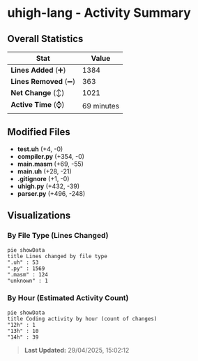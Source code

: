 # uhigh-lang - Activity Summary 

## Overall Statistics

| Stat                   | Value                                                             |
| ---------------------- | ----------------------------------------------------------------- |
| **Lines Added** (➕)   | 1384                                          |
| **Lines Removed** (➖) | 363                                        |
| **Net Change** (↕)    | 1021                |
| **Active Time** (⌚)   | 69 minutes |


## Modified Files
- **test.uh** (+4, -0)
- **compiler.py** (+354, -0)
- **main.masm** (+69, -55)
- **main.uh** (+28, -21)
- **.gitignore** (+1, -0)
- **uhigh.py** (+432, -39)
- **parser.py** (+496, -248)

## Visualizations

### By File Type (Lines Changed)

```mermaid
pie showData
title Lines changed by file type
".uh" : 53
".py" : 1569
".masm" : 124
"unknown" : 1
```

### By Hour (Estimated Activity Count)

```mermaid
pie showData
title Coding activity by hour (count of changes)
"12h" : 1
"13h" : 10
"14h" : 39
```


> **Last Updated:** 29/04/2025, 15:02:12